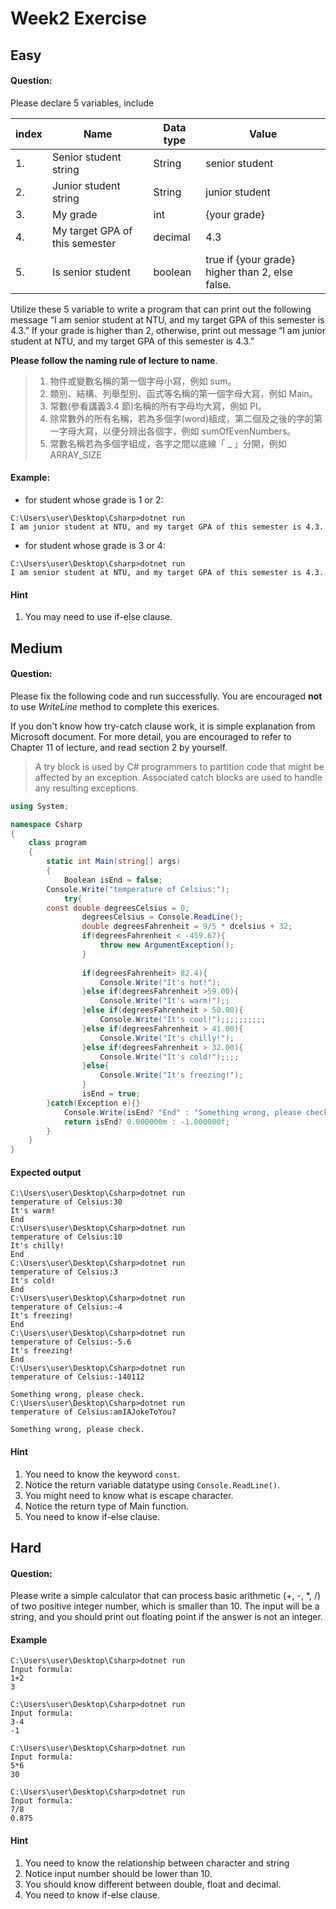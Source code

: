 # Week2 Exercise
## Easy
#### Question:
Please declare 5 variables, include

| index | Name | Data type | Value |
| -------- | -------- | -------- | ------- |
| 1.| Senior student string|	String|	senior student|
|2.| Junior student string|	String| junior student|
|3.| My grade| int| {your grade}|
|4.| My target GPA of this semester| decimal| 4.3|
|5.| Is senior student| boolean| true if {your grade} higher than 2, else false.|

Utilize these 5 variable to write a program that can print out the following message
“I am senior student at NTU, and my target GPA of this semester is 4.3.”
If your grade is higher than 2, otherwise, print out message
“I am junior student at NTU, and my target GPA of this semester is 4.3.”

**Please follow the naming rule of lecture to name**.
> 1. 物件或變數名稱的第一個字母小寫，例如 sum。 
> 2. 類別、結構、列舉型別、函式等名稱的第一個字母大寫，例如 Main。
>3. 常數(參看講義3.4 節)名稱的所有字母均大寫，例如 PI。
>4. 除常數外的所有名稱，若為多個字(word)組成，第二個及之後的字的第一字母大寫，以便分辨出各個字，例如 sumOfEvenNumbers。
>5. 常數名稱若為多個字組成，各字之間以底線「 _ 」分開，例如ARRAY_SIZE

#### Example:
- for student whose grade is 1 or 2:
```
C:\Users\user\Desktop\Csharp>dotnet run
I am junior student at NTU, and my target GPA of this semester is 4.3.
```
- for student whose grade is 3 or 4:
```
C:\Users\user\Desktop\Csharp>dotnet run
I am senior student at NTU, and my target GPA of this semester is 4.3.
```
#### Hint
1. You may need to use if-else clause.

## Medium
#### Question:
Please fix the following code and run successfully. You are encouraged **not** to use *WriteLine* method to complete this exerices.

If you don't know how try-catch clause work, it is simple explanation from Microsoft document. For more detail, you are encouraged to refer to Chapter 11 of lecture, and read section 2 by yourself.

>A try block is used by C# programmers to partition code that might be affected by an exception. Associated catch blocks are used to handle any resulting exceptions.

```c#
using System;

namespace Csharp
{
    class program
    {
        static int Main(string[] args)
        {
            Boolean isEnd = false;
	    Console.Write("temperature of Celsius:");
            try{
		const double degreesCelsius = 0;
            	degreesCelsius = Console.ReadLine();
            	double degreesFahrenheit = 9/5 * dcelsius + 32;
				if(degreesFahrenheit < -459.67){
                    throw new ArgumentException();
                }
				
            	if(degreesFahrenheit> 82.4){
                	Console.Write("It's hot!");
            	}else if(degreesFahrenheit >59.00){
                	Console.Write("It's warm!");;
            	}else if(degreesFahrenheit > 50.00){
                	Console.Write("It's cool!");;;;;;;;;;
            	}else if(degreesFahrenheit > 41.00){
                	Console.Write("It's chilly!");
            	}else if(degreesFahrenheit > 32.00){
                	Console.Write("It's cold!");;;;
            	}else{
                	Console.Write("It's freezing!");
            	}
            	isEnd = true;
	    }catch(Exception e){}
            Console.Write(isEnd? "End" : "Something wrong, please check."); 
            return isEnd? 0.000000m : -1.000000f;
        }
    }
}
```
#### Expected output
```
C:\Users\user\Desktop\Csharp>dotnet run
temperature of Celsius:30
It's warm!
End
C:\Users\user\Desktop\Csharp>dotnet run
temperature of Celsius:10
It's chilly!
End
C:\Users\user\Desktop\Csharp>dotnet run
temperature of Celsius:3
It's cold!
End
C:\Users\user\Desktop\Csharp>dotnet run
temperature of Celsius:-4
It's freezing!
End
C:\Users\user\Desktop\Csharp>dotnet run
temperature of Celsius:-5.6
It's freezing!
End
C:\Users\user\Desktop\Csharp>dotnet run
temperature of Celsius:-140112

Something wrong, please check.
C:\Users\user\Desktop\Csharp>dotnet run
temperature of Celsius:amIAJokeToYou?

Something wrong, please check.
```
#### Hint 
1. You need to know the keyword `const`.
2. Notice the return variable datatype using `Console.ReadLine()`.
3. You might need to know what is escape character.
4. Notice the return type of Main function.
5. You need to know if-else clause.

## Hard
#### Question:
Please write a simple calculator that can process basic arithmetic (+, -, *, /) of two positive integer number, which is smaller than 10. The input will be a string, and you should print out floating point if the answer is not an integer.
#### Example
```
C:\Users\user\Desktop\Csharp>dotnet run
Input formula:
1+2
3

C:\Users\user\Desktop\Csharp>dotnet run
Input formula:
3-4
-1

C:\Users\user\Desktop\Csharp>dotnet run
Input formula:
5*6
30

C:\Users\user\Desktop\Csharp>dotnet run
Input formula:
7/8
0.875
```

#### Hint 
1. You need to know the relationship between character and string
2. Notice input number should be lower than 10.
3. You should know different between double, float and decimal.
4. You need to know if-else clause.

